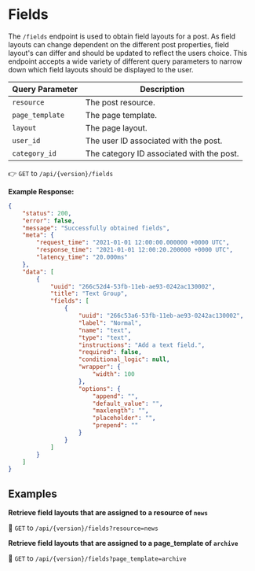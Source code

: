 # Fields

The `/fields` endpoint is used to obtain field layouts for a post. As field layouts can change dependent on the
different post properties, field layout's can differ and should be updated to reflect the users choice. This endpoint
accepts a wide variety of different query parameters to narrow down which field layouts should be displayed to the user.

| Query Parameter     | Description                                                 |
| ------------------- | ----------------------------------------------------------- |
| `resource`          | The post resource.                                          |
| `page_template`     | The page template.                                          |
| `layout`            | The page layout.                                            |
| `user_id`           | The user ID associated with the post.                       |
| `category_id`       | The category ID associated with the post.                   |

👉 `GET` to `/api/{version}/fields`

**Example Response:**

```json
{
	"status": 200,
	"error": false,
	"message": "Successfully obtained fields",
	"meta": {
		"request_time": "2021-01-01 12:00:00.000000 +0000 UTC",
		"response_time": "2021-01-01 12:00:20.200000 +0000 UTC",
		"latency_time": "20.000ms"
	},
	"data": [
		{
			"uuid": "266c52d4-53fb-11eb-ae93-0242ac130002",
			"title": "Text Group",
			"fields": [
				{
					"uuid": "266c53a6-53fb-11eb-ae93-0242ac130002",
					"label": "Normal",
					"name": "text",
					"type": "text",
					"instructions": "Add a text field.",
					"required": false,
					"conditional_logic": null,
					"wrapper": {
						"width": 100
					},
					"options": {
						"append": "",
						"default_value": "",
						"maxlength": "",
						"placeholder": "",
						"prepend": ""
					}
				}
			]
		}
	]
}
```

## Examples

**Retrieve field layouts that are assigned to a resource of `news`**

🔗 `GET` to `/api/{version}/fields?resource=news`

**Retrieve field layouts that are assigned to a page_template of `archive`**

🔗 `GET` to `/api/{version}/fields?page_template=archive`